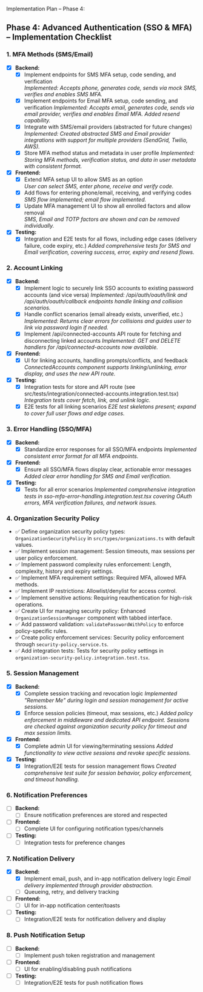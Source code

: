 Implementation Plan – Phase 4:

## Phase 4: Advanced Authentication (SSO & MFA) – Implementation Checklist

### 1. MFA Methods (SMS/Email)
- [x] **Backend:**
  - [x] Implement endpoints for SMS MFA setup, code sending, and verification  
    _Implemented: Accepts phone, generates code, sends via mock SMS, verifies and enables SMS MFA._
  - [x] Implement endpoints for Email MFA setup, code sending, and verification
    _Implemented: Accepts email, generates code, sends via email provider, verifies and enables Email MFA. Added resend capability._
  - [x] Integrate with SMS/email providers (abstracted for future changes)
    _Implemented: Created abstracted SMS and Email provider integrations with support for multiple providers (SendGrid, Twilio, AWS)._
  - [x] Store MFA method status and metadata in user profile
    _Implemented: Storing MFA methods, verification status, and data in user metadata with consistent format._
- [x] **Frontend:**
  - [x] Extend MFA setup UI to allow SMS as an option  
    _User can select SMS, enter phone, receive and verify code._
  - [x] Add flows for entering phone/email, receiving, and verifying codes  
    _SMS flow implemented; email flow implemented._
  - [x] Update MFA management UI to show all enrolled factors and allow removal  
    _SMS, Email and TOTP factors are shown and can be removed individually._
- [x] **Testing:**
  - [x] Integration and E2E tests for all flows, including edge cases (delivery failure, code expiry, etc.)
    _Added comprehensive tests for SMS and Email verification, covering success, error, expiry and resend flows._

### 2. Account Linking
- [x] **Backend:**
  - [x] Implement logic to securely link SSO accounts to existing password accounts (and vice versa)
    _Implemented: /api/auth/oauth/link and /api/auth/oauth/callback endpoints handle linking and collision scenarios._
  - [x] Handle conflict scenarios (email already exists, unverified, etc.)
    _Implemented: Returns clear errors for collisions and guides user to link via password login if needed._
  - [x] Implement /api/connected-accounts API route for fetching and disconnecting linked accounts
    _Implemented: GET and DELETE handlers for /api/connected-accounts now available._
- [x] **Frontend:**
  - [x] UI for linking accounts, handling prompts/conflicts, and feedback
    _ConnectedAccounts component supports linking/unlinking, error display, and uses the new API route._
- [x] **Testing:**
  - [x] Integration tests for store and API route (see src/tests/integration/connected-accounts.integration.test.tsx)
    _Integration tests cover fetch, link, and unlink logic._
  - [x] E2E tests for all linking scenarios
    _E2E test skeletons present; expand to cover full user flows and edge cases._

### 3. Error Handling (SSO/MFA)
- [x] **Backend:**
  - [x] Standardize error responses for all SSO/MFA endpoints
    _Implemented consistent error format for all MFA endpoints._
- [x] **Frontend:**
  - [x] Ensure all SSO/MFA flows display clear, actionable error messages
    _Added clear error handling for SMS and Email verification._
- [x] **Testing:**
  - [x] Tests for all error scenarios
    _Implemented comprehensive integration tests in sso-mfa-error-handling.integration.test.tsx covering OAuth errors, MFA verification failures, and network issues._

### 4. Organization Security Policy

- ✅ Define organization security policy types: `OrganizationSecurityPolicy` in `src/types/organizations.ts` with default values.
- ✅ Implement session management: Session timeouts, max sessions per user policy enforcement.
- ✅ Implement password complexity rules enforcement: Length, complexity, history and expiry settings.
- ✅ Implement MFA requirement settings: Required MFA, allowed MFA methods.
- ✅ Implement IP restrictions: Allowlist/denylist for access control.
- ✅ Implement sensitive actions: Requiring reauthentication for high-risk operations.
- ✅ Create UI for managing security policy: Enhanced `OrganizationSessionManager` component with tabbed interface.
- ✅ Add password validation: `validatePasswordWithPolicy` to enforce policy-specific rules.
- ✅ Create policy enforcement services: Security policy enforcement through `security-policy.service.ts`.
- ✅ Add integration tests: Tests for security policy settings in `organization-security-policy.integration.test.tsx`.

### 5. Session Management
- [x] **Backend:**
  - [x] Complete session tracking and revocation logic
    _Implemented "Remember Me" during login and session management for active sessions._
  - [x] Enforce session policies (timeout, max sessions, etc.)
    _Added policy enforcement in middleware and dedicated API endpoint. Sessions are checked against organization security policy for timeout and max session limits._
- [x] **Frontend:**
  - [x] Complete admin UI for viewing/terminating sessions
    _Added functionality to view active sessions and revoke specific sessions._
- [x] **Testing:**
  - [x] Integration/E2E tests for session management flows
    _Created comprehensive test suite for session behavior, policy enforcement, and timeout handling._

### 6. Notification Preferences
- [ ] **Backend:**
  - [ ] Ensure notification preferences are stored and respected
- [ ] **Frontend:**
  - [ ] Complete UI for configuring notification types/channels
- [ ] **Testing:**
  - [ ] Integration tests for preference changes

### 7. Notification Delivery
- [x] **Backend:**
  - [x] Implement email, push, and in-app notification delivery logic
    _Email delivery implemented through provider abstraction._
  - [ ] Queueing, retry, and delivery tracking
- [ ] **Frontend:**
  - [ ] UI for in-app notification center/toasts
- [ ] **Testing:**
  - [ ] Integration/E2E tests for notification delivery and display

### 8. Push Notification Setup
- [ ] **Backend:**
  - [ ] Implement push token registration and management
- [ ] **Frontend:**
  - [ ] UI for enabling/disabling push notifications
- [ ] **Testing:**
  - [ ] Integration/E2E tests for push notification flows
